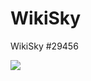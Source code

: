 WikiSky
=======

WikiSky #29456

<img src="https://raw.github.com/McCouman/WikiSky/master/ws.png" />
